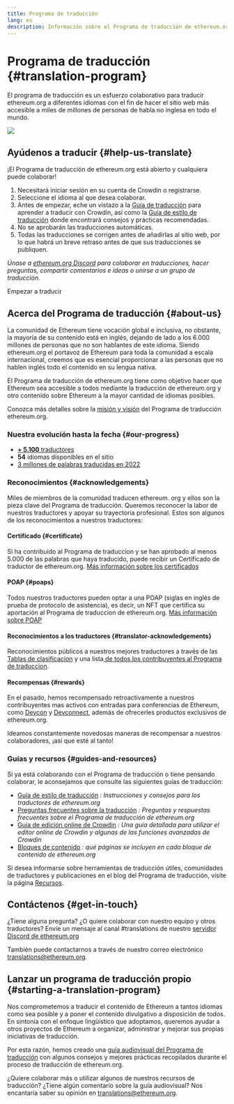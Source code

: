 ```yaml
---
title: Programa de traducción
lang: es
description: Información sobre el Programa de traducción de ethereum.org
---
```


# Programa de traducción {#translation-program}

El programa de traducción es un esfuerzo colaborativo para traducir ethereum.org a diferentes idiomas con el fin de hacer el sitio web más accesible a miles de millones de personas de habla no inglesa en todo el mundo.

![](./enterprise-eth.png)

## Ayúdenos a traducir {#help-us-translate}

¡El Programa de traducción de ethereum.org está abierto y cualquiera puede colaborar!

1. Necesitará iniciar sesión en su cuenta de Crowdin o registrarse.
2. Seleccione el idioma al que desea colaborar.
3. Antes de empezar, eche un vistazo a la [Guía de traducción](/contributing/translation-program/how-to-translate/) para aprender a traducir con Crowdin, así como la [Guía de estilo de traducción](/contributing/translation-program/translators-guide/) donde encontrará consejos y prácticas recomendadas.
4. No se aprobarán las traducciones automáticas.
5. Todas las traducciones se corrigen antes de añadirlas al sitio web, por lo que habrá un breve retraso antes de que sus traducciones se publiquen.

_Únase a [ethereum.org Discord](/discord/) para colaborar en traducciones, hacer preguntas, compartir comentarios e ideas o unirse a un grupo de traducción._

<ButtonLink href="https://crowdin.com/project/ethereum-org/">
  Empezar a traducir
</ButtonLink>

## Acerca del Programa de traducción {#about-us}

La comunidad de Ethereum tiene vocación global e inclusiva, no obstante, la mayoría de su contenido está en inglés, dejando de lado a los 6.000 millones de personas que no son hablantes de este idioma. Siendo ethereum.org el portavoz de Ethereum para toda la comunidad a escala internacional, creemos que es esencial proporcionar a las personas que no hablen inglés todo el contenido en su lengua nativa.

El Programa de traducción de ethereum.org tiene como objetivo hacer que Ethereum sea accesible a todos mediante la traducción de ethereum.org y otro contenido sobre Ethereum a la mayor cantidad de idiomas posibles.

Conozca más detalles sobre la [misión y visión](/contributing/translation-program/mission-and-vision) del Programa de traducción ethereum.org.

### Nuestra evolución hasta la fecha {#our-progress}

- [**+ 5.100** traductores](/contributing/translation-program/contributors/)
- **54** idiomas disponibles en el sitio
- [3 millones de palabras traducidas en 2022](/contributing/translation-program/acknowledgements/)

<TranslationChartImage />

### Reconocimientos {#acknowledgements}

Miles de miembros de la comunidad traducen ethereum. org y ellos son la pieza clave del Programa de traducción. Queremos reconocer la labor de nuestros traductores y apoyar su trayectoria profesional. Estos son algunos de los reconocimientos a nuestros traductores:

#### Certificado {#certificate}

Si ha contribuido al Programa de traduccion y se han aprobado al menos 5.000 de las palabras que haya traducido, puede recibir un Certificado de traductor de ethereum.org. [ Más información sobre los certificados](/contributing/translation-program/acknowledgements/#certificate)

#### POAP {#poaps}

Todos nuestros traductores pueden optar a una POAP (siglas en inglés de prueba de protocolo de asistencia), es decir, un NFT que certifica su aportación al Programa de traduccion de ethereum.org. [ Más información sobre POAP](/contributing/translation-program/acknowledgements/#poap)

#### Reconocimientos a los traductores {#translator-acknowledgements}

Reconocimientos públicos a nuestros mejores traductores a través de las [Tablas de clasificacion](/contributing/translation-program/acknowledgements/) y una lista[ de todos los contribuyentes al Programa de traduccion](/contributing/translation-program/contributors/).

#### Recompensas {#rewards}

En el pasado, hemos recompensado retroactivamente a nuestros contribuyentes mas activos con entradas para conferencias de Ethereum, como [Devcon](https://devcon.org/en/) y [Devconnect](https://devconnect.org/), además de ofrecerles productos exclusivos de ethereum.org.

Ideamos constantemente novedosas maneras de recompensar a nuestros colaboradores, ¡así que esté al tanto!

### Guías y recursos {#guides-and-resources}

Si ya está colaborando con el Programa de traducción o tiene pensando colaborar, le aconsejamos que consulte las siguientes guías de traducción:

- [Guía de estilo de traducción](/contributing/translation-program/translators-guide/) _: Instrucciones y consejos para los traductores de ethereum.org_
- [Preguntas frecuentes sobre la traducción](/contributing/translation-program/faq/) _: Preguntas y respuestas frecuentes sobre el Programa de traducción de ethereum.org_
- [Guía de edición online de Crowdin](https://support.crowdin.com/online-editor/) _: Una guía detallada para utilizar el editor online de Crowdin y algunas de las funciones avanzadas de Crowdin_
- [Bloques de contenido](/contributing/translation-program/content-buckets/) _: qué páginas se incluyen en cada bloque de contenido de ethereum.org_

Si desea informarse sobre herramientas de traducción útiles, comunidades de traductores y publicaciones en el blog del Programa de traducción, visite la página [Recursos](/contributing/translation-program/resources/).

## Contáctenos {#get-in-touch}

¿Tiene alguna pregunta? ¿O quiere colaborar con nuestro equipo y otros traductores? Envíe un mensaje al canal #translations de nuestro [servidor Discord de ethereum.org](https://discord.gg/6WX7E97)

También puede contactarnos a través de nuestro correo electrónico translations@ethereum.org.

## Lanzar un programa de traducción propio {#starting-a-translation-program}

Nos comprometemos a traducir el contenido de Ethereum a tantos idiomas como sea posible y a poner el contenido divulgativo a disposición de todos. En sintonía con el enfoque lingüístico que adoptamos, queremos ayudar a otros proyectos de Ethereum a organizar, administrar y mejorar sus propias iniciativas de traducción.

Por esta razón, hemos creado una [guía audiovisual del Programa de traducción](/contributing/translation-program/playbook/) con algunos consejos y mejores prácticas recopilados durante el proceso de traducción de ethereum.org.

¿Quiere colaborar más o utilizar algunos de nuestros recursos de traducción? ¿Tiene algún comentario sobre la guía audiovisual? Nos encantaría saber su opinión en translations@ethereum.org.

